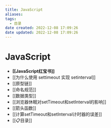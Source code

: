```yaml
---
title: JavaScript
aliases:
tags:
  - 目录
date created: 2022-12-08 17:09:26
date updated: 2022-12-08 17:09:26
---
```


# JavaScript

- **[[JavaScript红宝书]]**
- [[为什么使用 settimeout 实现 setinterval]]
- [[原型链]]
- [[命名规范]]
- [[数据类型]]
- [[浏览器休眠对setTimeout和setInterval的影响]]
- [[箭头函数]]
- [[计算setTimeout和setInterval计时器的误差]]
- [[📋目录]]
